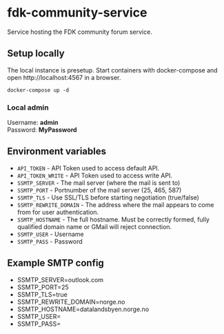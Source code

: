 # fdk-community-service
Service hosting the FDK community forum service.

## Setup locally
The local instance is presetup. Start containers with docker-compose and open http://localhost:4567 in a browser.
```
docker-compose up -d
```

### Local admin
Username: **admin**<br/>
Password: **MyPassword**

## Environment variables
- `API_TOKEN` - API Token used to access default API.
- `API_TOKEN_WRITE` - API Token used to access write API.
- `SSMTP_SERVER` - The mail server (where the mail is sent to)
- `SSMTP_PORT` - Portnumber of the mail server (25, 465, 587)
- `SSMTP_TLS` - Use SSL/TLS before starting negotiation (true/false)
- `SSMTP_REWRITE_DOMAIN` - The address where the mail appears to come from for user authentication.
- `SSMTP_HOSTNAME` - The full hostname.  Must be correctly formed, fully qualified domain name or GMail will reject connection.
- `SSMTP_USER` - Username
- `SSMTP_PASS` - Password

## Example SMTP config
- SSMTP_SERVER=outlook.com
- SSMTP_PORT=25
- SSMTP_TLS=true
- SSMTP_REWRITE_DOMAIN=norge.no
- SSMTP_HOSTNAME=datalandsbyen.norge.no
- SSMTP_USER=
- SSMTP_PASS=